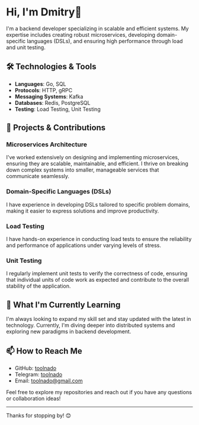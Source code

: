 # Hi, I'm Dmitry👋

I'm a backend developer specializing in scalable and efficient systems. My expertise includes creating robust microservices, developing domain-specific languages (DSLs), and ensuring high performance through load and unit testing.

## 🛠 Technologies & Tools

- **Languages**: Go, SQL
- **Protocols**: HTTP, gRPC
- **Messaging Systems**: Kafka
- **Databases**: Redis, PostgreSQL
- **Testing**: Load Testing, Unit Testing

## 🚀 Projects & Contributions

### Microservices Architecture
I've worked extensively on designing and implementing microservices, ensuring they are scalable, maintainable, and efficient. I thrive on breaking down complex systems into smaller, manageable services that communicate seamlessly.

### Domain-Specific Languages (DSLs)
I have experience in developing DSLs tailored to specific problem domains, making it easier to express solutions and improve productivity.

### Load Testing
I have hands-on experience in conducting load tests to ensure the reliability and performance of applications under varying levels of stress.

### Unit Testing
I regularly implement unit tests to verify the correctness of code, ensuring that individual units of code work as expected and contribute to the overall stability of the application.

## 🌱 What I'm Currently Learning
I'm always looking to expand my skill set and stay updated with the latest in technology. Currently, I'm diving deeper into distributed systems and exploring new paradigms in backend development.

## 📫 How to Reach Me
- GitHub: [toolnado](https://github.com/Toolnado)
- Telegram: [toolnado](https://t.me/Toolnado)
- Email: toolnado@gmail.com

Feel free to explore my repositories and reach out if you have any questions or collaboration ideas!

---

Thanks for stopping by! 😊
